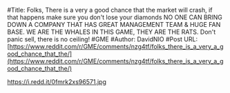 #Title: Folks, There is a very a good chance that the market will crash, if that happens make sure you don't lose your diamonds NO ONE CAN BRING DOWN A COMPANY THAT HAS GREAT MANAGEMENT TEAM & HUGE FAN BASE. WE ARE THE WHALES IN THIS GAME, THEY ARE THE RATS. Don't panic sell, there is no ceiling! #GME
#Author: DavidNIO
#Post URL: [https://www.reddit.com/r/GME/comments/nzg4tf/folks_there_is_a_very_a_good_chance_that_the/](https://www.reddit.com/r/GME/comments/nzg4tf/folks_there_is_a_very_a_good_chance_that_the/)


https://i.redd.it/0fmrk2xs96571.jpg